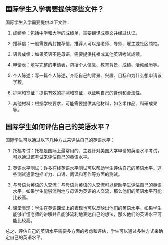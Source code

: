 ## 国际学生入学需要提供哪些文件？
国际学生入学需要提供以下文件：

1. 成绩单：包括中学和大学的成绩单，需要翻译成英文并经过认证。

2. 推荐信：一般需要两封推荐信，推荐人可以是老师、导师、雇主或社区领袖。

3. 语言成绩：如果英语不是母语，需要提供托福或其他英语考试成绩。

4. 申请表：填写完整的申请表，包括个人信息、教育背景、成绩、活动经历等。

5. 个人陈述：写一篇个人陈述，介绍自己的背景、兴趣、目标和为什么想申请该学校。

6. 护照和签证：提供有效的护照和签证，以证明自己的身份和合法性。

7. 其他材料：根据学校要求，可能需要提供其他材料，如艺术作品、科研成果等。
## 国际学生如何评估自己的英语水平？
国际学生可以通过以下几种方式来评估自己的英语水平：

1. 托福考试：托福是国际上最常用的、主要针对美国大学申请的英语水平考试，可以通过该考试来评估自己的英语水平。

2. 英语水平测试：许多在线英语水平测试可以帮助学生评估自己的英语水平。这些测试通常包括听力、口语、阅读和写作等方面的测试。

3. 与母语为英语的人交流：与母语为英语的人交流可以帮助学生评估自己的英语水平。如果学生能够流利地与母语为英语的人交流，那么他们的英语水平可能比较高。

4. 课堂表现：学生在英语课堂上的表现也可以反映出他们的英语水平。如果学生能够听懂老师的讲解并且能够流利地表达自己的想法，那么他们的英语水平可能比较高。

总之，评估自己的英语水平需要多方面的考虑和评估，学生可以通过多种方式来确定自己的英语水平。
